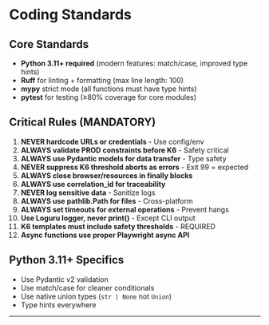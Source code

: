 # Coding Standards

## Core Standards

- **Python 3.11+ required** (modern features: match/case, improved type hints)
- **Ruff** for linting + formatting (max line length: 100)
- **mypy** strict mode (all functions must have type hints)
- **pytest** for testing (≥80% coverage for core modules)

## Critical Rules (MANDATORY)

1. **NEVER hardcode URLs or credentials** - Use config/env
2. **ALWAYS validate PROD constraints before K6** - Safety critical
3. **ALWAYS use Pydantic models for data transfer** - Type safety
4. **NEVER suppress K6 threshold aborts as errors** - Exit 99 = expected
5. **ALWAYS close browser/resources in finally blocks**
6. **ALWAYS use correlation_id for traceability**
7. **NEVER log sensitive data** - Sanitize logs
8. **ALWAYS use pathlib.Path for files** - Cross-platform
9. **ALWAYS set timeouts for external operations** - Prevent hangs
10. **Use Loguru logger, never print()** - Except CLI output
11. **K6 templates must include safety thresholds** - REQUIRED
12. **Async functions use proper Playwright async API**

## Python 3.11+ Specifics

- Use Pydantic v2 validation
- Use match/case for cleaner conditionals
- Use native union types (`str | None` not `Union`)
- Type hints everywhere

---
